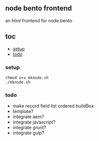 ## node bento frontend

an html frontend for node bento


## toc

- [setup]
- [todo]


### setup

    chmod u+x mknode.sh
    ./mknode.sh


### todo

- make record field list ordered buildBox
- template?
- integrate aem?
- integrate javascript?
- integrate grunt?
- integrate gulp?

[setup]: #setup
[todo]:#todo

